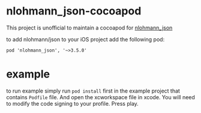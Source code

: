 # nlohmann_json-cocoapod

This project is unofficial to maintain a cocoapod for [nlohmann_json](https://github.com/nlohmann/json)

to add nlohmann/json to your iOS project add the following pod:

    pod 'nlohmann_json', '~>3.5.0'


# example

to run example simply run `pod install` first in the example project that
contains `Podfile` file. And open the xcworkspace file in xcode. You will
need to modify the code signing to your profile. Press play.
